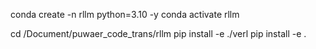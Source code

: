 conda create -n rllm python=3.10 -y
conda activate rllm

cd /Document/puwaer_code_trans/rllm
pip install -e ./verl
pip install -e .
